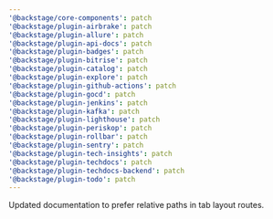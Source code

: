 ```yaml
---
'@backstage/core-components': patch
'@backstage/plugin-airbrake': patch
'@backstage/plugin-allure': patch
'@backstage/plugin-api-docs': patch
'@backstage/plugin-badges': patch
'@backstage/plugin-bitrise': patch
'@backstage/plugin-catalog': patch
'@backstage/plugin-explore': patch
'@backstage/plugin-github-actions': patch
'@backstage/plugin-gocd': patch
'@backstage/plugin-jenkins': patch
'@backstage/plugin-kafka': patch
'@backstage/plugin-lighthouse': patch
'@backstage/plugin-periskop': patch
'@backstage/plugin-rollbar': patch
'@backstage/plugin-sentry': patch
'@backstage/plugin-tech-insights': patch
'@backstage/plugin-techdocs': patch
'@backstage/plugin-techdocs-backend': patch
'@backstage/plugin-todo': patch
---
```


Updated documentation to prefer relative paths in tab layout routes.
